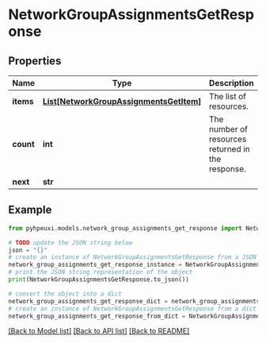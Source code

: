 # NetworkGroupAssignmentsGetResponse


## Properties

Name | Type | Description | Notes
------------ | ------------- | ------------- | -------------
**items** | [**List[NetworkGroupAssignmentsGetItem]**](NetworkGroupAssignmentsGetItem.md) | The list of resources. | 
**count** | **int** | The number of resources returned in the response. | 
**next** | **str** |  | 

## Example

```python
from pyhpeuxi.models.network_group_assignments_get_response import NetworkGroupAssignmentsGetResponse

# TODO update the JSON string below
json = "{}"
# create an instance of NetworkGroupAssignmentsGetResponse from a JSON string
network_group_assignments_get_response_instance = NetworkGroupAssignmentsGetResponse.from_json(json)
# print the JSON string representation of the object
print(NetworkGroupAssignmentsGetResponse.to_json())

# convert the object into a dict
network_group_assignments_get_response_dict = network_group_assignments_get_response_instance.to_dict()
# create an instance of NetworkGroupAssignmentsGetResponse from a dict
network_group_assignments_get_response_from_dict = NetworkGroupAssignmentsGetResponse.from_dict(network_group_assignments_get_response_dict)
```
[[Back to Model list]](../README.md#documentation-for-models) [[Back to API list]](../README.md#documentation-for-api-endpoints) [[Back to README]](../README.md)


